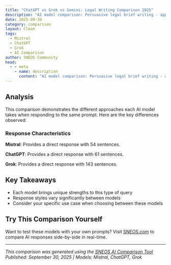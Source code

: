 ```yaml
---
title: "ChatGPT vs Grok vs Gemini: Legal Writing Comparison 2025"
description: "AI model comparison: Persuasive legal brief writing - appellate advocacy excellence..."
date: 2025-09-30
category: comparison
layout: Clean
tags:
  - Mistral
  - ChatGPT
  - Grok
  - AI Comparison
author: SNEOS Community
head:
  - - meta
    - name: description
      content: "AI model comparison: Persuasive legal brief writing - appellate advocacy excellence..."
---
```


<ChatComparison
  title="ChatGPT vs Grok vs Gemini: Legal Writing Comparison 2025"
  prompt="Persuasive legal brief writing - appellate advocacy excellence"
  :responses='{
    "Mistral": "Creating a persuasive legal brief for appellate advocacy requires a blend of legal knowledge, strategic thinking, and effective writing skills. Here are some key elements to consider for achieving excellence in appellate advocacy:\n\n### 1. **Understand the Audience**\n- **Judges**: Know the background and preferences of the judges who will be reviewing your brief. Tailor your arguments to address their likely concerns and interests.\n- **Court Rules**: Ensure your brief complies with all relevant court rules and guidelines.\n\n### 2. **Clear and Concise Writing**\n- **Simplicity**: Use plain language and avoid legal jargon unless necessary.\n- **Structure**: Organize your brief logically, with clear headings and subheadings.\n- **Brevity**: Be concise. Avoid repetition and unnecessary detail.\n\n### 3. **Strong Introduction**\n- **Issue Statement**: Clearly state the issue(s) on appeal.\n- **Factual Background**: Provide a succinct summary of the facts relevant to the appeal.\n- **Questions Presented**: Frame the questions in a way that highlights the strengths of your argument.\n\n### 4. **Compelling Argument**\n- **Legal Analysis**: Present a thorough legal analysis, citing relevant case law, statutes, and regulations.\n- **Policy Considerations**: Address any policy implications of the court\u2019s decision.\n- **Counterarguments**: Anticipate and address the opposing side\u2019s arguments.\n\n### 5. **Effective Use of Authorities**\n- **Relevant Precedent**: Cite the most relevant and persuasive precedent.\n- **Analogous Cases**: Use analogous cases to support your argument.\n- **Distinguishing Cases**: Clearly distinguish cases that might seem to support the opposing side.\n\n### 6. **Persuasive Tone**\n- **Professionalism**: Maintain a professional and respectful tone throughout.\n- **Confidence**: Write with confidence, but avoid arrogance.\n- **Empathy**: Show empathy for the opposing side\u2019s position, but firmly rebut their arguments.\n\n### 7. **Visual Aids**\n- **Tables and Charts**: Use tables, charts, or diagrams to illustrate complex points.\n- **Appendices**: Include relevant documents or exhibits in the appendix.\n\n### 8. **Conclusion**\n- **Summary**: Summarize your key points and arguments.\n- **Request for Relief**: Clearly state the relief you are seeking from the court.\n\n### 9. **Proofreading and Editing**\n- **Grammar and Spelling**: Ensure there are no grammatical or spelling errors.\n- **Consistency**: Maintain consistency in terminology and formatting.\n- **Feedback**: Have colleagues or mentors review your brief for feedback.\n\n### 10. **Oral Argument Preparation**\n- **Practice**: Practice your oral argument to ensure you can present your points clearly and concisely.\n- **Anticipate Questions**: Prepare for potential questions from the judges and have answers ready.\n- **Confidence**: Deliver your argument with confidence and clarity.\n\n### Example Outline for an Appellate Brief\n\n1. **Title Page**\n   - Case name and number\n   - Court information\n   - Names of counsel\n\n2. **Table of Contents**\n   - List of sections and subsections with page numbers\n\n3. **Table of Authorities**\n   - List of cases, statutes, and other authorities cited\n\n4. **Statement of the Issues**\n   - Clear and concise statement of the issues on appeal\n\n5. **Statement of the Case**\n   - Brief summary of the procedural history\n\n6. **Statement of Facts**\n   - Concise summary of the relevant facts\n\n7. **Summary of Argument**\n   - Brief overview of the main arguments\n\n8. **Argument**\n   - Detailed legal analysis and arguments\n   - Subheadings for each major point\n\n9. **Conclusion**\n   - Summary of key points\n   - Request for relief\n\n10. **Appendix**\n    - Relevant documents or exhibits\n\n### Tips for Excellence\n\n- **Storytelling**: Use narrative techniques to make your factual background more engaging.\n- **Logic**: Ensure your arguments flow logically from one point to the next.\n- **Human Element**: Where appropriate, highlight the human impact of the court\u2019s decision.\n\nBy focusing on these elements, you can craft a persuasive and effective appellate brief that stands out and increases your chances of success.",
    "ChatGPT": "Certainly! Here\u2019s a detailed guide on persuasive legal brief writing tailored for appellate advocacy excellence:\n\n---\n\n### Persuasive Legal Brief Writing for Appellate Advocacy Excellence\n\n**1. Understand the Appellate Context**  \n- **Focus on Issues of Law:** Unlike trial courts, appellate courts review legal issues, not factual disputes. Your brief should clearly identify and argue the relevant legal questions.\n- **Know the Standard of Review:** Different issues have different standards (de novo, abuse of discretion, clear error). Tailor your arguments to the applicable standard.\n\n**2. Structure Your Brief Clearly**  \n- **Table of Contents and Table of Authorities:** Facilitate easy navigation.  \n- **Introduction/Statement of the Case:** Concisely frame the case and the importance of the legal issues. Avoid unnecessary detail.  \n- **Statement of Facts:** Present facts favorably but fairly. Emphasize facts that support your legal arguments and credibility.  \n- **Issues Presented:** Clearly state the precise legal questions for review. Use language that invites a favorable ruling.  \n- **Argument:** The heart of the brief. Organize by issues, and within each issue:  \n  - State the applicable legal standards upfront.  \n  - Apply the law to the facts persuasively.  \n  - Anticipate and rebut opposing arguments.  \n- **Conclusion:** Summarize the relief sought succinctly and confidently.\n\n**3. Persuasive Writing Techniques**  \n- **Clarity and Precision:** Write plainly and directly. Avoid jargon unless necessary.  \n- **Logical Progression:** Build your argument step-by-step so each point naturally leads to the next.  \n- **Use Strong, Assertive Language:** Avoid tentative phrasing like \u201Cperhaps\u201D or \u201Carguably.\u201D  \n- **Emphasize Precedents:** Highlight controlling or persuasive case law. Explain why your case fits within or extends the precedent favorably.  \n- **Policy Arguments:** When relevant, explain broader policy implications that support your position.  \n  \n**4. Citation Excellence**  \n- **Use Proper Citation Format:** Follow the jurisdiction\u2019s citation rules (e.g., Bluebook, ALWD).  \n- **Accurate and Relevant Authority:** Cite controlling precedent when available. Use persuasive authority when necessary.  \n- **Pinpoint Citations:** Provide exact page or section numbers to help the court efficiently verify your points.\n\n**5. Tone and Professionalism**  \n- Maintain respect for the court, opposing counsel, and the legal process.  \n- Avoid emotional appeals or overly adversarial language.  \n- Use a confident yet measured tone.\n\n**6. Editing and Proofreading**  \n- Review for typographical, grammatical, and citation errors.  \n- Ensure consistency in terms, abbreviations, and formatting.  \n- Read aloud or have a colleague review for clarity and persuasive impact.\n\n**7. Appendices and Supplemental Materials**  \n- Include important statutes, regulations, or record excerpts only when they enhance understanding.  \n- Keep appendices organized and referenced clearly in the brief.\n\n---\n\n### Sample Outline for an Appellate Brief\n\n1. **Cover Page**  \n2. **Table of Contents**  \n3. **Table of Authorities**  \n4. **Introduction**  \n5. **Statement of the Case**  \n6. **Statement of Facts**  \n7. **Issues Presented for Review**  \n8. **Summary of Argument** (optional but useful)  \n9. **Argument**  \n   - Issue 1  \n     - Legal Standard  \n     - Application  \n   - Issue 2  \n     - Legal Standard  \n     - Application  \n10. **Conclusion**  \n11. **Appendix** (if applicable)\n\n---\n\n### Final Tips\n\n- Tailor the brief to your audience \u2014 understand the preferences of the appellate judges or clerks.  \n- Be concise; appellate courts often appreciate briefs that are direct and economical in words.  \n- Always link your arguments back to why the appellate court should rule in your favor to correct an error below.\n\n---\n\nIf you\u2019d like, I can also help draft or critique a specific appellate brief section or provide sample language. Just let me know!",
    "Grok": "Writing a persuasive legal brief for appellate advocacy is a critical skill that can significantly influence the outcome of a case. A well-crafted appellate brief not only presents a clear and compelling argument but also demonstrates respect for the court, addresses the legal issues with precision, and persuasively guides the judges to adopt your position. Below is a detailed guide to crafting a persuasive legal brief for appellate advocacy excellence, with explanations of key components and strategies.\n\n---\n\n### **1. Understand the Purpose and Audience**\n- **Purpose**: An appellate brief is not about retrying the facts of the case (unless there\u2019s a clear error in fact-finding that needs correction). It focuses on legal errors made by the lower court and argues how those errors should be corrected based on law, precedent, and policy.\n- **Audience**: Appellate judges are your primary audience. They are typically overworked, with limited time to read each brief. Your writing must be concise, logical, and respectful while also being persuasive. Tailor your arguments to the specific court, considering the judges\u2019 prior rulings, ideological leanings (if known), and the court\u2019s procedural preferences or rules.\n\n---\n\n### **2. Structure of a Persuasive Appellate Brief**\nA well-organized brief makes it easy for the court to follow your argument. Adhere to the court\u2019s rules for formatting and length, but a typical structure includes:\n\n#### **a. Cover Page**\n- Include the court name, case caption, docket number, title of the document (e.g., \u201CAppellant\u2019s Opening Brief\u201D), and the names of the attorneys or parties.\n- Ensure compliance with local rules for font size, margins, and other formatting details.\n\n#### **b. Table of Contents**\n- Provide a clear roadmap of your brief\u2019s sections and sub-sections with corresponding page numbers.\n- Include a table of authorities (cases, statutes, and other legal sources cited) with pinpoint citations.\n\n#### **c. Statement of Jurisdiction**\n- Briefly explain the basis for the appellate court\u2019s jurisdiction over the case (e.g., statutory authority or constitutional provision).\n- Be concise but accurate, as jurisdictional issues can be dispositive.\n\n#### **d. Statement of the Issues Presented**\n- Frame the legal questions or errors you are appealing in a clear, concise manner.\n- Write issues as neutral questions or statements (depending on court rules), but subtly tilt the framing to favor your position. For example:\n  - Weak: \u201CDid the trial court err in granting summary judgment?\u201D\n  - Strong: \u201CDid the trial court err by granting summary judgment despite genuine issues of material fact regarding the defendant\u2019s negligence?\u201D\n\n#### **e. Statement of the Case and Facts**\n- Provide a concise summary of the procedural history and relevant facts.\n- Focus only on facts necessary to understand the legal issues. Avoid overloading with irrelevant details.\n- Present facts in a way that subtly supports your argument without appearing biased (appellate courts value objectivity in this section).\n\n#### **f. Summary of the Argument**\n- Offer a brief (1-2 paragraph) overview of your main arguments.\n- Clearly state why the lower court\u2019s decision was erroneous and why reversal or modification is warranted.\n- This section primes the court for the detailed argument to follow.\n\n#### **g. Argument**\n- This is the heart of your brief. Divide it into sections corresponding to each issue presented.\n- **IRAC Framework (Issue, Rule, Application, Conclusion)**:\n  - **Issue**: State the specific legal error or question.\n  - **Rule**: Cite the controlling law (statutes, case law, etc.) with precise citations.\n  - **Application**: Apply the law to the facts of your case, showing why the lower court\u2019s ruling was incorrect.\n  - **Conclusion**: Summarize the desired outcome for this issue (e.g., reversal, remand).\n- Use headings and subheadings for clarity.\n- Anticipate and address counterarguments or weaknesses in your case to show candor and strengthen credibility.\n- Weave policy arguments or broader implications (e.g., setting a dangerous precedent) where relevant, but ensure they are secondary to legal reasoning unless the court is known to prioritize policy.\n\n#### **h. Conclusion**\n- Summarize the relief sought (e.g., reverse, remand, affirm in part).\n- Be succinct but firm in your request.\n\n#### **i. Appendices or Supplemental Materials (if permitted)**\n- Include relevant excerpts from the record, transcripts, or exhibits (if allowed by court rules).\n- Ensure all materials are properly referenced in the brief.\n\n---\n\n### **3. Key Strategies for Persuasive Writing**\n#### **a. Clarity and Conciseness**\n- Avoid legalese or overly complex language. Write in plain English with short sentences and active voice.\n- Example:\n  - Weak: \u201CIt is respectfully submitted that the court below erred in its determination.\u201D\n  - Strong: \u201CThe trial court erred by misapplying the precedent in *Smith v. Jones*.\u201D\n\n#### **b. Focus on Legal Error**\n- Emphasize specific errors of law or procedure by the lower court. Avoid emotional appeals or rearguing facts unless they are central to the legal error.\n- Use phrases like \u201Cthe trial court misapplied,\u201D \u201Cfailed to consider,\u201D or \u201Cabused its discretion\u201D to pinpoint errors.\n\n#### **c. Leverage Precedent**\n- Rely on binding precedent (controlling cases from the same or higher courts) to anchor your argument. Distinguish unfavorable precedent by showing factual or legal differences.\n- Use persuasive authority (e.g., cases from other jurisdictions) only when binding precedent is absent, and explain why it should be followed.\n- Provide pinpoint citations and brief parentheticals explaining the relevance of cited cases (e.g., \u201C*Smith v. Jones*, 123 F.2d 456, 460 (2d Cir. 2020) (holding that summary judgment is improper when material facts remain disputed)\u201D).\n\n#### **d. Tell a Story**\n- While appellate briefs are legal documents, weaving a subtle narrative can make your argument memorable. Frame the facts and legal issues in a way that humanizes your client (if applicable) and underscores the injustice of the lower court\u2019s ruling.\n- Example: Instead of \u201CPlaintiff suffered damages,\u201D say \u201CPlaintiff, a small business owner, lost her livelihood due to the defendant\u2019s breach of contract, which the trial court ignored.\u201D\n\n#### **e. Use Headings and Signposting**\n- Break arguments into digestible sections with descriptive headings that signal your position (e.g., \u201CThe Trial Court Erred by Ignoring Binding Precedent on Contract Interpretation\u201D).\n- Use transitions between sections to maintain flow and guide the reader through your reasoning.\n\n#### **f. Address Weaknesses Head-On**\n- Acknowledge unfavorable facts or law but explain why they do not undermine your position. This builds credibility and preempts the opposing side\u2019s arguments.\n\n#### **g. Respect the Court**\n- Maintain a professional tone, even when criticizing the lower court\u2019s ruling. Avoid personal attacks or hyperbole.\n- Example: Instead of \u201CThe trial court\u2019s decision was absurd,\u201D say \u201CThe trial court\u2019s ruling contradicts established law.\u201D\n\n---\n\n### **4. Drafting and Revising**\n- **First Draft**: Focus on getting your arguments on paper without worrying about perfection. Follow the structure above and ensure all legal authorities are included.\n- **Revisions**:\n  - Eliminate unnecessary repetition or verbosity.\n  - Check citations using a reliable source (e.g., Bluebook or court-specific citation rules).\n  - Ensure consistency in tone and style.\n- **Peer Review**: Have a colleague review the brief for clarity, persuasiveness, and errors.\n- **Final Proofread**: Errors in grammar, spelling, or formatting can undermine credibility. Use tools like Grammarly or hire a professional editor if needed.\n\n---\n\n### **5. Ethical Considerations**\n- Adhere to ethical rules, including candor to the tribunal (e.g., ABA Model Rule 3.3). Disclose adverse controlling authority, even if it hurts your case, and explain why it should not apply.\n- Avoid misrepresentation of facts or law, as this can result in sanctions or loss of credibility.\n\n---\n\n### **6. Tailor to the Specific Court**\n- Review the court\u2019s local rules, briefing requirements, and preferences (e.g., word limits, electronic filing protocols).\n- If possible, read prior opinions from the judges or panel to understand their reasoning style and areas of focus.\n- Consider oral argument preparation (if granted), as your brief lays the foundation for questions from the bench.\n\n---\n\n### **7. Examples of Persuasive Techniques in Action**\n#### Weak vs. Strong Argument Example:\n- **Weak**: \u201CThe trial court was wrong to dismiss the case. The plaintiff had a good claim, and the judge ignored the evidence.\u201D\n- **Strong**: \u201CThe trial court erred by dismissing the case under Rule 12(b)(6) despite Plaintiff\u2019s well-pleaded allegations of negligence, which, under *Johnson v. Smith*, 456 F.3d 789 (9th Cir. 2019), must be accepted as true at the pleading stage. Specifically, the court failed to address Plaintiff\u2019s evidence of Defendant\u2019s failure to maintain safe premises, a key element of the claim.\u201D\n\n#### Framing the Issue:\n- **Neutral Framing**: \u201CDid the trial court properly apply the standard for summary judgment?\u201D\n- **Persuasive Framing**: \u201CDid the trial court err by granting summary judgment despite unresolved disputes of material fact regarding Defendant\u2019s duty of care?\u201D\n\n---\n\n### **8. Additional Resources for Excellence**\n- **Books**:\n  - *Making Your Case: The Art of Persuading Judges* by Antonin Scalia and Bryan A. Garner.\n  - *The Winning Brief: 100 Tips for Persuasive Briefing in Trial and Appellate Courts* by Bryan A. Garner.\n- **Courses**: Look for CLE (Continuing Legal Education) programs on appellate advocacy offered by bar associations or law schools.\n- **Practice**: Study successful briefs from high-profile appellate cases (often available on court websites or through services like Westlaw and LexisNexis).\n\n---\n\n### **Conclusion**\nExcellence in appellate advocacy"
  }'
  published-date="12:45"
/>

## Analysis

This comparison demonstrates the different approaches each AI model takes when responding to the same prompt. Here are the key differences observed:

### Response Characteristics

**Mistral**: Provides a direct response with 54 sentences. 

**ChatGPT**: Provides a direct response with 61 sentences. 

**Grok**: Provides a direct response with 143 sentences. 

## Key Takeaways

- Each model brings unique strengths to this type of query
- Response styles vary significantly between models
- Consider your specific use case when choosing between these models

## Try This Comparison Yourself

Want to test these models with your own prompts? Visit [SNEOS.com](https://sneos.com) to compare AI responses side-by-side in real-time.

---

*This comparison was generated using the [SNEOS AI Comparison Tool](https://sneos.com)*
*Published: September 30, 2025 | Models: Mistral, ChatGPT, Grok*
